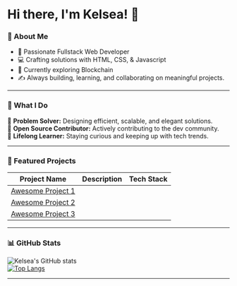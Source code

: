 # Hi there, I'm Kelsea! 👋  

### 🌟 About Me  
- 🚀 Passionate Fullstack Web Developer
- 💻 Crafting solutions with HTML, CSS, & Javascript
- 🌱 Currently exploring Blockchain 
- ✍️ Always building, learning, and collaborating on meaningful projects.  

---

### 💼 What I Do  
🔹 **Problem Solver:** Designing efficient, scalable, and elegant solutions.  
🔹 **Open Source Contributor:** Actively contributing to the dev community.  
🔹 **Lifelong Learner:** Staying curious and keeping up with tech trends.

---

### 📂 Featured Projects  
| Project Name | Description | Tech Stack |  
| ------------ | ----------- | ---------- |  
| [Awesome Project 1](https://github.com/username/project1)
| [Awesome Project 2](https://github.com/username/project2) 
| [Awesome Project 3](https://github.com/username/project3) 

---

### 📊 GitHub Stats  
![Kelsea's GitHub stats](https://github-readme-stats.vercel.app/api?username=yourusername&show_icons=true&theme=radical)  
[![Top Langs](https://github-readme-stats.vercel.app/api/top-langs/?username=yourusername&layout=compact&theme=radical)](https://github.com/kelseadecker)

---



 


